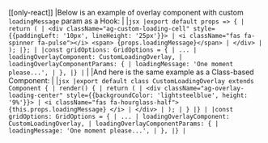 [[only-react]]
|Below is an example of overlay component with custom `loadingMessage` param as a Hook:
|
|`jsx |export default props => { | return ( | <div className="ag-custom-loading-cell" style={{paddingLeft: '10px', lineHeight: '25px'}}> | <i className="fas fa-spinner fa-pulse"></i> <span> {props.loadingMessage}</span> | </div> | ); |}; | |const gridOptions: GridOptions = { | ... | loadingOverlayComponent: CustomLoadingOverlay, | loadingOverlayComponentParams: { | loadingMessage: 'One moment please...', | }, |} |`
|
|And here is the same example as a Class-based Component:
|
|`jsx |export default class CustomLoadingOverlay extends Component { | render() { | return ( | <div className="ag-overlay-loading-center" style={{backgroundColor: 'lightsteelblue', height: '9%'}}> | <i className="fas fa-hourglass-half"> {this.props.loadingMessage} </i> | </div> | ); | } |} | |const gridOptions: GridOptions = { | ... | loadingOverlayComponent: CustomLoadingOverlay, | loadingOverlayComponentParams: { | loadingMessage: 'One moment please...', | }, |} |`
